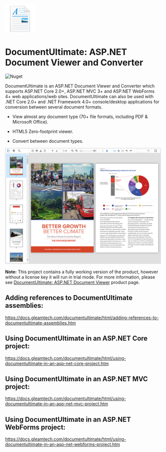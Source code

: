 ![DocumentUltimate Logo](documentultimate-logo.png)
#  DocumentUltimate: ASP.NET Document Viewer and Converter
![Nuget](https://img.shields.io/nuget/v/GleamTech.DocumentUltimate)

DocumentUltimate is an ASP.NET Document Viewer and Converter which supports ASP.NET Core 2.0+, ASP.NET MVC 3+ and ASP.NET WebForms 4+ web applications/web sites. DocumentUltimate can also be used with .NET Core 2.0+ and .NET Framework 4.0+ console/desktop applications for conversion between several document formats.

- View almost any document type (70+ file formats, including PDF & Microsoft Office).

- HTML5 Zero-footprint viewer.

- Convert between document types.

![ASP.NET Document Viewer](documentultimate.png)

**Note:** This project contains a fully working version of the product, however without a license key it will run in trial mode. For more information, please see [DocumentUltimate: ASP.NET Document Viewer](http://www.gleamtech.com/documentultimate) product page.

## Adding references to DocumentUltimate assemblies:
https://docs.gleamtech.com/documentultimate/html/adding-references-to-documentultimate-assemblies.htm

## Using DocumentUltimate in an ASP.NET Core project:
https://docs.gleamtech.com/documentultimate/html/using-documentultimate-in-an-asp-net-core-project.htm

## Using DocumentUltimate in an ASP.NET MVC project:
https://docs.gleamtech.com/documentultimate/html/using-documentultimate-in-an-asp-net-mvc-project.htm

## Using DocumentUltimate in an ASP.NET WebForms project:
https://docs.gleamtech.com/documentultimate/html/using-documentultimate-in-an-asp-net-webforms-project.htm
